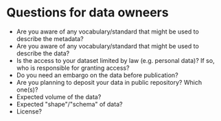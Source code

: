 # Questions for data owneers  

* Are you aware of any vocabulary/standard that might be used to describe the metadata?
* Are you aware of any vocabulary/standard that might be used to describe the data?
* Is the access to your dataset limited by law (e.g. personal data)? If so, who is responsible for granting access?
* Do you need an embargo on the data before publication?
* Are you planning to deposit your data in public repository? Which one(s)?
* Expected volume of the data?
* Expected "shape"/"schema" of data?
* License?

